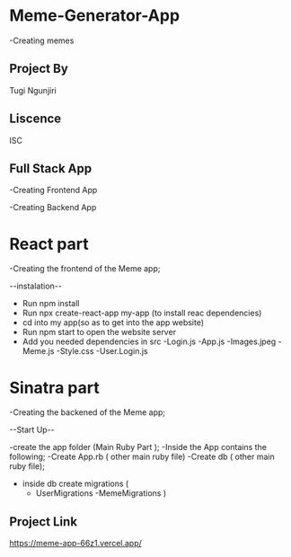 # Meme-Generator-App
-Creating memes

## Project By
Tugi Ngunjiri

## Liscence
ISC

## Full Stack  App
-Creating Frontend App

-Creating Backend App


# React part
-Creating the frontend of the Meme 
app;

 --instalation--
 - Run npm install
 - Run npx create-react-app my-app (to install reac dependencies)
 - cd into  my app(so as to get into the app website)
 - Run npm start to open the website server
 - Add you needed dependencies in src
 -Login.js
 -App.js
 -Images.jpeg
 -Meme.js
 -Style.css
 -User.Login.js

# Sinatra part
-Creating the  backened of the Meme app;

--Start Up--

-create the app folder (Main Ruby Part );
-Inside the App contains the following;
-Create App.rb ( other main ruby file)
-Create db  ( other main ruby file);
- inside db create migrations ( 
  - UserMigrations
  -MemeMigrations
)



## Project  Link

  https://meme-app-66z1.vercel.app/


